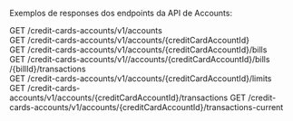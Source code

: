 Exemplos de responses dos endpoints da API de Accounts:  

GET	/credit-cards-accounts/v1/accounts  
GET	/credit-cards-accounts/v1/accounts/{creditCardAccountId}  
GET	/credit-cards-accounts/v1/accounts/{creditCardAccountId}/bills  
GET	/credit-cards-accounts/v1//accounts​/{creditCardAccountId}​/bills​/{billId}​/transactions  
GET	/credit-cards-accounts/v1/accounts/{creditCardAccountId}/limits  
GET	/credit-cards-accounts/v1/accounts/{creditCardAccountId}/transactions
GET	/credit-cards-accounts/v1/accounts/{creditCardAccountId}/transactions-current  
